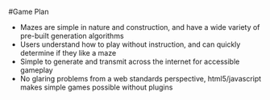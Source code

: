 #Game Plan

* Mazes are simple in nature and construction, and have a wide variety of pre-built generation algorithms
* Users understand how to play without instruction, and can quickly determine if they like a maze
* Simple to generate and transmit across the internet for accessible gameplay
* No glaring problems from a web standards perspective, html5/javascript makes simple games possible without plugins


